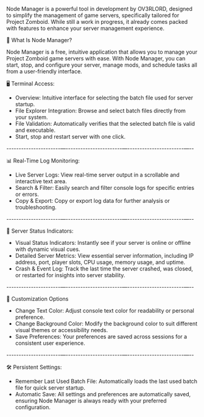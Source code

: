Node Manager is a powerful tool in development by OV3RLORD, designed to simplify the management of game servers, specifically tailored for Project Zomboid. While still a work in progress, it already comes packed with features to enhance your server management experience.

📂 What Is Node Manager?

Node Manager is a free, intuitive application that allows you to manage your Project Zomboid game servers with ease. With Node Manager, you can start, stop, and configure your server, manage mods, and schedule tasks all from a user-friendly interface. 


🖥️ Terminal Access:

- Overview: Intuitive interface for selecting the batch file used for server startup.
- File Explorer Integration: Browse and select batch files directly from your system. 
- File Validation: Automatically verifies that the selected batch file is valid and executable.
- Start, stop and restart server with one click. 

----------------------—-----------------------—-----------------------—--

📊 Real-Time Log Monitoring:

- Live Server Logs: View real-time server output in a scrollable and interactive text area.
- Search & Filter: Easily search and filter console logs for specific entries or errors.
- Copy & Export: Copy or export log data for further analysis or troubleshooting.

----------------------—-----------------------—-----------------------—--

🔄 Server Status Indicators:

- Visual Status Indicators: Instantly see if your server is online or offline with dynamic visual cues.
- Detailed Server Metrics: View essential server information, including IP address, port, player slots, CPU usage, memory usage, and uptime.
- Crash & Event Log: Track the last time the server crashed, was closed, or restarted for insights into server stability.

----------------------—-----------------------—-----------------------—--

🎨 Customization Options

- Change Text Color: Adjust console text color for readability or personal preference.
- Change Background Color: Modify the background color to suit different visual themes or accessibility needs.
- Save Preferences: Your preferences are saved across sessions for a consistent user experience.

----------------------—-----------------------—-----------------------—--

🛠️ Persistent Settings:

- Remember Last Used Batch File: Automatically loads the last used batch file for quick server startup.
- Automatic Save: All settings and preferences are automatically saved, ensuring Node Manager is always ready with your preferred configuration.

